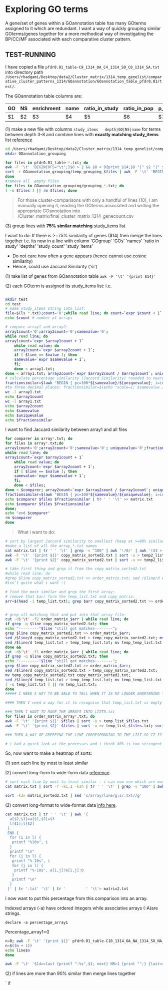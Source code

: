 # Exploring GO terms

A gene/set of genes within a GOannotation table has many GOterms assigned to it which are redundant. I want a way of quickly grouping similar GOterms/genes together for a more methodical way of investigating the BP/CC/MF associated with each comparative cluster pattern.

## TEST-RUNNING

I have copied a file `pfdr0.01_table-C9_1314_OA_C4_1314_SO_C0_1314_SA.txt` into directory path ` /Users/rbadgami/Desktop/data2/Cluster_matrix/1314_temp_genelist/comparative_cluster_patterns_1314/GOannotation/GOannotation_table_pfdr0.01/test/`. 



The GOannotation table columns are:

| GO   | NS   | enrichment | name | ratio_in_study | ratio_in_pop | p_uncorrected | depth | study_count | p_bonferroni | p_sidak | p_holm | p_fdr_bh | study_items |
| ---- | ---- | ---------- | ---- | -------------- | ------------ | ------------- | ----- | ----------- | ------------ | ------- | ------ | -------- | ----------- |
| $1   | $2   | $3         | $4   | $5             | $6           | $7            | $8    | $9          | $10          | $11     | $12    | $13      | $14         |

(1) make a new file with columns `study_items	depth|GO|NS|name` for terms between depth 3-8 and combine lines with **exactly matching study_items** list [reference](https://stackoverflow.com/questions/46734615/combine-lines-with-matching-first-field)

``` sh
cd /Users/rbadgami/Desktop/data2/Cluster_matrix/1314_temp_genelist/comparative_cluster_patterns_1314/GOannotation/GOannotation_table_pfdr0.01
mkdir GOannotation_grouping

for files in pfdr0.01_table-*.txt; do
awk -F '\t' 'BEGIN{OFS="\t";}$8 > 2 && $8 < 9{print $14,$8 "|" $2 "|" $1	"|" $4}' $files | sort -k2n > GOannotation_grouping/temp_grouping_$files;
sort -r GOannotation_grouping/temp_grouping_$files | awk -F '\t' 'BEGIN{OFS="\t";}{a[$1]=a[$1]"\t"$2;} END {for (x in a) print x "\t" substr(a[x],2);}' | sort > GOannotation_grouping/grouping_$files; rm GOannotation_grouping/temp_grouping_$files
done
#remove all  empty files
for files in GOannotation_grouping/grouping_*.txt; do
[ -s $files ] || rm $files; done
```

> For those cluster-comparisons with only a handful of lines (10), I am manually opening it, reading the GOterms associated and writing the appropriate GOannotation into /Cluster_matrix/final_cluster_matrix_1314_genecount.csv







(3) group lines with **75% similar matching** study_items list

I want to do: If there is >=75% similarity of genes ($14) then merge the lines together i.e. its now in a line with column 'GOgroup' 'GOs' 'names' 'ratio in study' 'depths' 'study_count' 'study_items'

-  Do not care how often a gene appears (hence cannot use cosine similarity)
- Hence, could use Jaccard Similarity ('si')

(1) take list of genes from GOannotation table `awk -F '\t' '{print $14}'` 

(2) each GOterm is assigned its study_items list: i.e. 

``` sh

mkdir test
cd test
# make study_items string into list:
file=$(ls *.txt);count='0';while read line; do count=`expr $count + 1`; echo $line | awk -F '\t' '{print $1}' | tr ", " "\n" | sed '/^$/d' | grep "Traes"  >array$count.txt; done < $file; 
echo $count	# number of arrays

# compare array1 and array2:
array1count='0';array2count='0';samevalue='0';
while read line; do
array1count=`expr $array1count + 1`
	while read value; do
	array2count=`expr $array2count + 1`;
	if [ $line == $value ]; then
	samevalue=`expr $samevalue + 1`;
	fi;
	done < array1.txt;
done < array1.txt; array2count=`expr $array2count / $array1count`; uniquevalue=`expr $array1count + $array2count - $samevalue` 
# calculate percentage similarity (Jaccord Similarity) rounded to nearest integer
fractionsimilar=$(awk "BEGIN { pc=100*${samevalue}/${uniquevalue}; i=int(pc); print (pc-i<0.5)?i:i+1}")
#to three decimal places: fractionsimilar=$(echo "scale=1; $samevalue / $uniquevalue * 100" | bc)
wc -l array1.txt
echo $array1count
wc -l array1.txt
echo $array2count
echo $samevalue
echo $uniquevalue
echo $fractionsimilar
```

I want to find Jaccard similarity between array1 and all files

``` sh
for comparer in array*.txt; do
for files in array*.txt;do
array1count='0';array2count='0';samevalue='0'; uniquevalue='0';fractionsimilar='0';
while read line; do
array1count=`expr $array1count + 1`
	while read value; do
	array2count=`expr $array2count + 1`;
	if [ $line == $value ]; then
	samevalue=`expr $samevalue + 1`;
	fi;
	done < $files;
done < $comparer; array2count=`expr $array2count / $array1count`; uniquevalue=`expr $array1count + $array2count - $samevalue` 
fractionsimilar=$(awk "BEGIN { pc=100*${samevalue}/${uniquevalue}; i=int(pc); print (pc-i<0.5)?i:i+1}");
echo $comparer $files $fractionsimilar | tr ' ' '\t' >> matrix.txt
echo $comparer $files $fractionsimilar
done;
echo "end $comparer"
rm $comparer
done
```

> What i want to do:
>

``` sh
# sort by largest Jaccard similarity to smallest (keep at >=80% similarity)
#make a list of all the array_*.txt names
cat matrix.txt | tr ' ' '\t' | grep -v "100" | awk '!/0/' | awk '($3 > 74)' | sort -r  -k3n > matrix_sorted2.txt; cp matrix_sorted2.txt copy_matrix_sorted2.txt;
awk -F '\t' '{print $1}' copy_matrix_sorted2.txt | sort -u > temp2_list.txt
awk -F '\t' '{print $2}' copy_matrix_sorted2.txt | sort -u >> temp2_list.txt; sort -u temp2_list.txt > temp_list.txt; rm temp2_list.txt

# take first thing and grep it from the copy_matrix_sorted2.txt
#while read line; do
#grep $line copy_matrix_sorted2.txt >> order_matrix.txt; sed /$line/d #copy_matrix_sorted2.txt > temp_copy_matrix_sorted2.txt; mv temp_copy_matrix_sorted2.txt #copy_matrix_sorted2.txt; done < temp_list.txt
#isn't quite what i want :(

# find the most similar and grep the first array:
# remove that $arr form the temp_list.txt and copy_matrix:
arr=$(head -1 temp_list.txt); grep $arr copy_matrix_sorted2.txt >> order_matrix_$arr; sed /$arr/d copy_matrix_sorted2.txt > temp_copy_matrix_sorted2.txt; mv temp_copy_matrix_sorted2.txt copy_matrix_sorted2.txt; sed /$arr/d temp_list.txt > temp_temp_list.txt; mv temp_temp_list.txt temp_list.txt


# grep all matching that and put into that array file:
cut -d$'\t' -f2 order_matrix_$arr | while read line; do
if grep -q $line copy_matrix_sorted2.txt; then
echo "---------"$line "still got matches--------";
grep $line copy_matrix_sorted2.txt >> order_matrix_$arr;
sed /$line/d copy_matrix_sorted2.txt > temp_copy_matrix_sorted2.txt; mv temp_copy_matrix_sorted2.txt copy_matrix_sorted2.txt;
sed /$line/d temp_list.txt > temp_temp_list.txt; mv temp_temp_list.txt temp_list.txt; fi
done && 
cut -d$'\t' -f1 order_matrix_$arr | while read line; do
if grep -q $line copy_matrix_sorted2.txt; then
echo "---------"$line "still got matches--------";
grep $line copy_matrix_sorted2.txt >> order_matrix_$arr; 
sed /$line/d copy_matrix_sorted2.txt > temp_copy_matrix_sorted2.txt;
mv temp_copy_matrix_sorted2.txt copy_matrix_sorted2.txt;
sed /$line/d temp_list.txt > temp_temp_list.txt; mv temp_temp_list.txt temp_list.txt; fi;
[ -s temp_list.txt ] || rm temp_list.txt;
done
##### I NEED A WAY TO BE ABLE TO TELL WHEN IT IS NO LONGER SHORTENING THE copy_matrix_sorted2.txt; then it goes back to the arr="..."

#### THEN I need a way for it to recognise that temp_list.txt is empty and remove it and stop the loops.

### THEN I WANT TO MAKE THE ARRAYS INTO LISTS.txt
for files in order_matrix_array*.txt; do
awk -F '\t' '{print $1}' $files | sort -u > temp_list_$files.txt
awk -F '\t' '{print $2}' $files | sort -u >> temp_list_$files.txt; sort -u temp_list_$files.txt > list_$files.txt; rm temp_list_$files.txt; done

### THEN A WAY OF GREPPING THE LINE CORRESPONDING TO THE LIST SO IT IS PUT IN THIS ORDER WITH THE APPROPRIATE NAME GIVEN IN AN EXTRA COLUMN.

# i had a quick look at the processes and i think 80% is too stringent maybe try reducing it to 70%
```













So, now want to make a heatmap of sorts:

(1) sort each line by most to least similar

(2) convert long-form to wide-form data [reference](https://www.unix.com/shell-programming-and-scripting/241097-long-wide-format.html). 

``` sh
# sort each line by most to least similar - i can now see which are most similar to that line
cat matrix.txt | sort -r -k1,1 -k3n | tr ' ' '\t' | grep -v "100" | awk '!/0/' | awk '($3 > 79)' > matrix_sorted2.txt

```

``` sh
sort -k3n matrix_sorted2.txt | sed 's/array/line/g;s/.txt//g'
```





(2) convert long-format to wide-format data [info here](https://www.unix.com/shell-programming-and-scripting/241097-long-wide-format.html). 

``` sh
cat matrix.txt | tr ' ' '\t' | awk '{
  a[$2,$1]=a[$1,$2]=$3
  l[$1];l[$2]
 }
 END {
  for (i in l) {
   printf "%10s", i
  }
  printf "\n"
  for (i in l) {
   printf "%-10s", i
   for (j in l) {
    printf "%-10s", a[i,j]?a[i,j]:0
   }
   printf "\n"
  }
 }' | tr '.txt' '\t' | tr '         ' '\t'> matrix2.txt
```







I now want to put this percentage from this comparison into an array.

Indexed arrays (-a) have ordered integers while associative arrays (-A)are strings.

`declare -a percentage_array1`

Percentage_array1=()





``` sh
n=0; awk -F '\t' '{print $1}' pfdr0.01_table-C10_1314_OA_NA_1314_SO_NA_1314_SA.txt | while read line; do
n=$((n + 1))
echo line$n
done

awk -F '\t' '$14==last {printf ":%s",$1; next} NR>1 {print "";} {last=$1; printf "%s",$0;} END{print "";}' pfdr0.01_table-C10_1314_OA_NA_1314_SO_NA_1314_SA.txt > testfile.txt
```



(2) if lines are more than 90% similar then merge lines together 

` if 